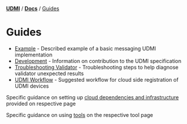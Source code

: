 [**UDMI**](../../) / [**Docs**](../)
/ [Guides](#)

# Guides
  
- [Example](example_messaging.md) - Described example of a basic messaging UDMI implementation
- [Development](development.md) - Information on contribution to the UDMI specification
- [Troubleshooting Validator](troubleshooting.md) - Troubleshooting steps to help diagnose validator
  unexpected results
- [UDMI Workflow](workflow.md) - Suggested workflow for cloud side registration of UDMI devices

Specific guidance on setting up [cloud dependencies and infrastructure](../cloud/) provided on respective page

Specific guidance on using [tools](../tools/) on the respective tool page 